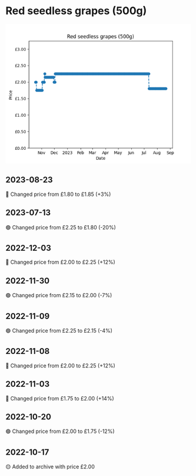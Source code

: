# Red seedless grapes (500g)
![](charts/product-96798011.png)
## 2023-08-23
🔴 Changed price from £1.80 to £1.85 (+3%)
## 2023-07-13
🟢 Changed price from £2.25 to £1.80 (-20%)
## 2022-12-03
🔴 Changed price from £2.00 to £2.25 (+12%)
## 2022-11-30
🟢 Changed price from £2.15 to £2.00 (-7%)
## 2022-11-09
🟢 Changed price from £2.25 to £2.15 (-4%)
## 2022-11-08
🔴 Changed price from £2.00 to £2.25 (+12%)
## 2022-11-03
🔴 Changed price from £1.75 to £2.00 (+14%)
## 2022-10-20
🟢 Changed price from £2.00 to £1.75 (-12%)
## 2022-10-17
🟡 Added to archive with price £2.00